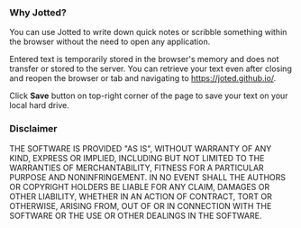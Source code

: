 ### Why Jotted?

You can use Jotted to write down quick notes or scribble something within the browser without the need to open any application.

Entered text is temporarily stored in the browser's memory and does not transfer or stored to the server. You can retrieve your text even after closing and reopen the browser or tab and navigating to https://joted.github.io/.

Click **Save** button on top-right corner of the page to save your text on your local hard drive.

### Disclaimer

THE SOFTWARE IS PROVIDED "AS IS", WITHOUT WARRANTY OF ANY KIND,
EXPRESS OR IMPLIED, INCLUDING BUT NOT LIMITED TO THE WARRANTIES OF
MERCHANTABILITY, FITNESS FOR A PARTICULAR PURPOSE AND
NONINFRINGEMENT. IN NO EVENT SHALL THE AUTHORS OR COPYRIGHT HOLDERS BE
LIABLE FOR ANY CLAIM, DAMAGES OR OTHER LIABILITY, WHETHER IN AN ACTION
OF CONTRACT, TORT OR OTHERWISE, ARISING FROM, OUT OF OR IN CONNECTION
WITH THE SOFTWARE OR THE USE OR OTHER DEALINGS IN THE SOFTWARE.
